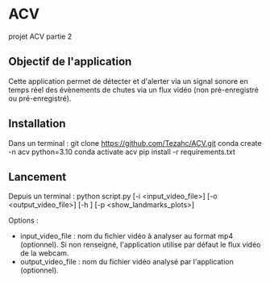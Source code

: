 # ACV
projet ACV partie 2

## Objectif de l'application
Cette application permet de détecter et d'alerter via un signal sonore en temps réel des évènements de chutes via un flux vidéo (non pré-enregistré ou pré-enregistré).

## Installation
Dans un terminal :
git clone https://github.com/Tezahc/ACV.git
conda create -n acv python=3.10
conda activate acv
pip install -r requirements.txt

## Lancement
Depuis un terminal :
python script.py [-i <input_video_file>] [-o <output_video_file>] [-h <help>] [-p <show_landmarks_plots>]

Options :
- input_video_file : nom du fichier vidéo à analyser au format mp4 (optionnel). Si non renseigné, l'application utilise par défaut le flux vidéo de la webcam.
- output_video_file : nom du fichier vidéo analysé par l'application (optionnel).


